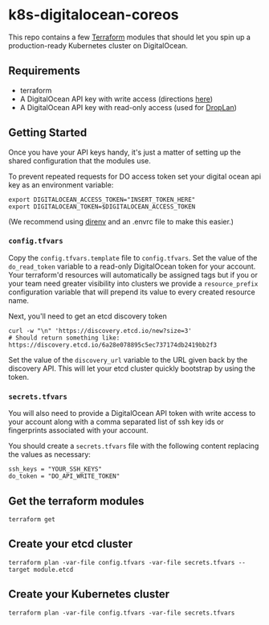 # k8s-digitalocean-coreos
This repo contains a few [Terraform](https://www.terraform.io/) modules that
should let you spin up a production-ready Kubernetes cluster on DigitalOcean.

## Requirements
* terraform
* A DigitalOcean API key with write access (directions
  [here](https://www.digitalocean.com/community/tutorials/how-to-use-the-digitalocean-api-v2))
* A DigitalOcean API key with read-only access (used for
  [DropLan](https://github.com/tam7t/droplan))

## Getting Started

Once you have your API keys handy, it's just a matter of setting up the shared
configuration that the modules use.

To prevent repeated requests for DO access token set your digital ocean api key
as an environment variable:
```
export DIGITALOCEAN_ACCESS_TOKEN="INSERT_TOKEN_HERE"
export DIGITALOCEAN_TOKEN=$DIGITALOCEAN_ACCESS_TOKEN
```
(We recommend using [direnv](https://github.com/direnv/direnv) and an .envrc file to make this easier.)

### `config.tfvars`
Copy the `config.tfvars.template` file to `config.tfvars`. Set the value of the
`do_read_token` variable to a read-only DigitalOcean token for your account.
Your terraform'd resources will automatically be assigned tags but if you or
your team need greater visibility into clusters we provide a `resource_prefix`
configuration variable that will prepend its value to every created resource
name.

Next, you'll need to get an etcd discovery token

```
curl -w "\n" 'https://discovery.etcd.io/new?size=3'
# Should return something like: https://discovery.etcd.io/6a28e078895c5ec737174db2419bb2f3
```

Set the value of the `discovery_url` variable to the URL given back by the
discovery API. This will let your etcd cluster quickly bootstrap by using the
token.

### `secrets.tfvars`
You will also need to provide a DigitalOcean API token with write access to
your account along with a comma separated list of ssh key ids or fingerprints
associated with your account.

You should create a `secrets.tfvars` file with the following content replacing the values as necessary:

```
ssh_keys = "YOUR_SSH_KEYS"
do_token = "DO_API_WRITE_TOKEN"
```

## Get the terraform modules
```
terraform get
```

## Create your etcd cluster
```
terraform plan -var-file config.tfvars -var-file secrets.tfvars --target module.etcd
```

## Create your Kubernetes cluster

```
terraform plan -var-file config.tfvars -var-file secrets.tfvars
```
